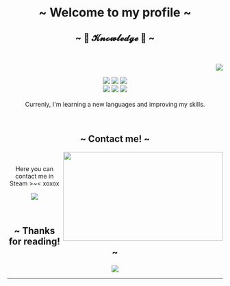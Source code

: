 <body>
  <center>
<h1 align="center">~ Welcome to my profile ~</h1>

  
</div>
    <div align="center">
<!-- <img src="https://i.pinimg.com/originals/75/b3/3b/75b33b05e6918680d5dcc2b33f03c2fe.gif"> -->
      </div>
<div>


<h2 align="center">            ~ 📇 𝓚𝓷𝓸𝔀𝓵𝓮𝓭𝓰𝓮 📇 ~</h2>
 <br>
<p>
  <div align="center">
<img src="https://i.pinimg.com/originals/8d/4b/77/8d4b77c44b7a68c0fd609411e2c0ec3c.gif" align="right">
  </div>
</div>
<div>
  <br>
<p align="center"><img src="https://img.shields.io/badge/adobe%20photoshop%20-%2331A8FF.svg?&style=for-the-badge&logo=adobe%20photoshop&logoColor=white"/> <img src="https://img.shields.io/badge/html5%20-%23E34F26.svg?&style=for-the-badge&logo=html5&logoColor=white"/> <img src="https://img.shields.io/badge/css3%20-%231572B6.svg?&style=for-the-badge&logo=css3&logoColor=white"/><br>
 <img src="https://img.shields.io/badge/python-3670A0?style=for-the-badge&logo=python&logoColor=ffdd54"/> <img src="https://img.shields.io/badge/java-%23ED8B00.svg?style=for-the-badge&logo=java&logoColor=white"/> <img src="https://img.shields.io/badge/git%20-%23F05033.svg?&style=for-the-badge&logo=git&logoColor=white"/> <br><br>
Currenly, I'm learning a new languages and improving my skills.
</p>
<br>
<h2 align="center">            ~ Contact me! ~ </h2>
  <div align="center">
<img src="https://i.imgur.com/KXx0cCx.gif" align="right" width="373.5px" height="208.5px">
  </div>
<br>
<p align="center"> Here you can contact me in Steam >~< xoxox</p>
<p align="center"><a href="https://steamcommunity.com/id/DarkHosy" target="_blank"><img src="img.shields.io/badge/steam-%23000000.svg?style=for-the-badge&logo=steam&logoColor=white"/></a>
</div>
<br>
<div>
<h2 align="center"> ~ Thanks for reading! ~ </h2>
<div align="center">
<img src="https://animesher.com/orig/1/167/1673/16735/animesher.com_porter-robinson-perfect-music-video-1673518.gif">
</div>
<hr>
</div>
</div>
    </center>
</body>

